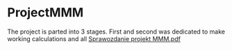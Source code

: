 # ProjectMMM
The project is parted into 3 stages. First and second was dedicated to make working calculations and all 
[Sprawozdanie projekt MMM.pdf](https://github.com/RadoslawDebinski/ProjectMMM/files/9528607/Sprawozdanie.projekt.MMM.pdf)
